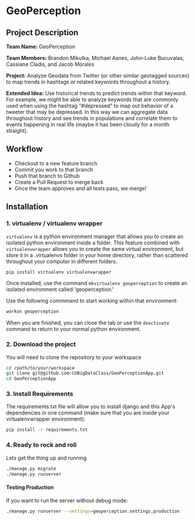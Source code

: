 # GeoPerception

## Project Description
**Team Name:** GeoPerception

**Team Members:**
    Brandon Mikulka,
    Michael Asnes,
    John-Luke Bucuvalas,
    Cassiane Cladis, and
    Jacob Morales

**Project:** Analyze Geodata from Twitter (or other similar geotagged sources) to map trends in hashtags or related keywords throughout a history.

**Extended Idea:** Use historical trends to predict trends within that keyword. For example, we might be able to analyze keywords that are commonly used when using the hashtag “#depressed” to map out behavior of a tweeter that may be depressed. In this way we can aggregate data throughout history and see trends in populations and correlate them to events happening in real life (maybe it has been cloudy for a month straight).

## Workflow
* Checkout to a new feature branch
* Commit you work to that branch
* Push that branch to Github
* Create a Pull Request to merge back
* Once the team approves and all tests pass, we merge!

## Installation

### 1. virtualenv / virtualenv wrapper
`virtualenv` is a python environment manager that allows you to create an isolated python environment inside a folder. This feature combined with `virtualenvwrapper` allows you to create the same virtual environment, but store it in a .virtualenvs folder in your home directory, rather than scattered throughout your computer in different folders.

```bash
pip install virtualenv virtualenvwrapper
```

Once installed, use the command `mkvirtualenv geoperception` to create an isolated environment called 'geoperception.'

Use the following commmand to start working within that environment:

```bash
workon geoperception
```

When you are finished, you can close the tab or use the `deactivate` command to return to your normal python environment.

### 2. Download the project
You will need to clone the repository to your workspace

```bash
cd /path/to/your/workspace
git clone git@github.com:CUBigDataClass/GeoPerceptionApp.git
cd GeoPerceptionApp
```

### 3. Install Requirements
The requirements.txt file will allow you to install django and this App's dependencies in one command (make sure that you are inside your virtualenvwrapper environment):

```bash
pip install -r requirements.txt
```

### 4. Ready to rock and roll
Lets get the thing up and running

```bash
./manage.py migrate
./manage.py runserver
```

#### Testing Production
If you want to run the server without debug mode:

```bash
./manage.py runserver --settings=geoperception.settings.production
```

